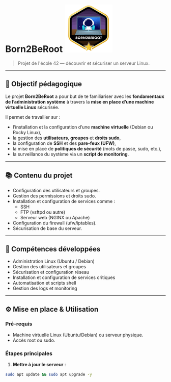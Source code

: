 # Born2BeRoot ![42 Badge](https://github.com/Julien-Quinodoz/42-project-badges/blob/main/badges/born2berootm.png)</a>

> Projet de l'école 42 — découvrir et sécuriser un serveur Linux.

---

## 🎯 Objectif pédagogique

Le projet **Born2BeRoot** a pour but de te familiariser avec les **fondamentaux de l’administration système** à travers la **mise en place d’une machine virtuelle Linux** sécurisée.

Il permet de travailler sur :

- l’installation et la configuration d’une **machine virtuelle** (Debian ou Rocky Linux),  
- la gestion des **utilisateurs**, **groupes** et **droits sudo**,  
- la configuration de **SSH** et des **pare-feux (UFW)**,  
- la mise en place de **politiques de sécurité** (mots de passe, sudo, etc.),  
- la surveillance du système via un **script de monitoring**.  

---

## 📚 Contenu du projet

- Configuration des utilisateurs et groupes.
- Gestion des permissions et droits sudo.
- Installation et configuration de services comme :
  - SSH
  - FTP (vsftpd ou autre)
  - Serveur web (NGINX ou Apache)
- Configuration du firewall (ufw/iptables).
- Sécurisation de base du serveur.

---

## 🧠 Compétences développées

- Administration Linux (Ubuntu / Debian)
- Gestion des utilisateurs et groupes
- Sécurisation et configuration réseau
- Installation et configuration de services critiques
- Automatisation et scripts shell
- Gestion des logs et monitoring

---

## ⚙️ Mise en place & Utilisation

### Pré-requis

- Machine virtuelle Linux (Ubuntu/Debian) ou serveur physique.
- Accès root ou sudo.

### Étapes principales

1. **Mettre à jour le serveur** :

```bash
sudo apt update && sudo apt upgrade -y
